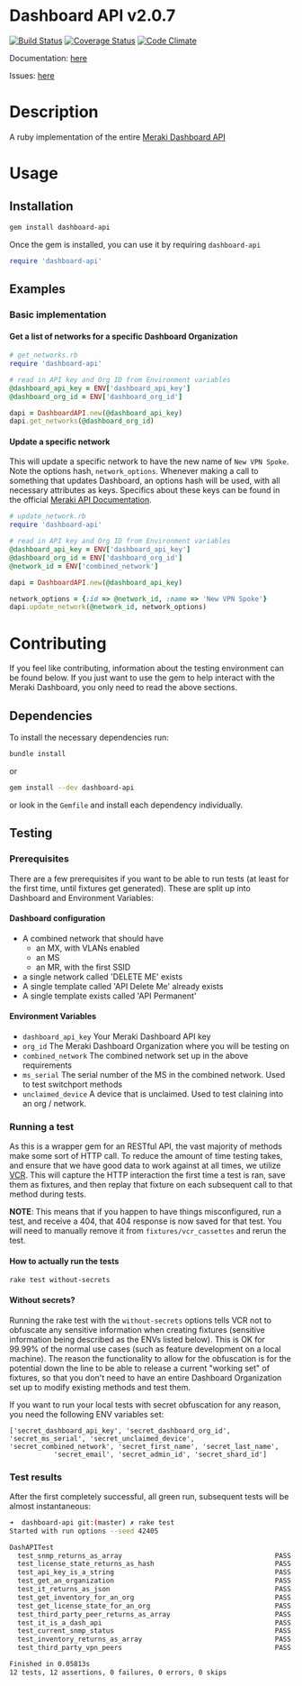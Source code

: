 # Dashboard API v2.0.7
[![Build Status](https://travis-ci.org/jletizia/dashboardapi.svg?branch=master)](https://travis-ci.org/jletizia/dashboardapi)
[![Coverage Status](https://coveralls.io/repos/github/jletizia/dashboardapi/badge.svg?branch=master)](https://coveralls.io/github/jletizia/dashboardapi?branch=master)
[![Code Climate](https://codeclimate.com/github/jletizia/dashboardapi/badges/gpa.svg)](https://codeclimate.com/github/jletizia/dashboardapi)

Documentation: [here](http://www.rubydoc.info/gems/dashboard-api/1.0.0)

Issues: [here](https://github.com/jletizia/dashboardapi/issues)

# Description
A ruby implementation of the entire [Meraki Dashboard API](https://documentation.meraki.com/zGeneral_Administration/Other_Topics/The_Cisco_Meraki_Dashboard_API)

# Usage
## Installation
```bash
gem install dashboard-api
```
Once the gem is installed, you can use it by requiring `dashboard-api`
```ruby
require 'dashboard-api'
```
## Examples

### Basic implementation
#### Get a list of networks for a specific Dashboard Organization

```ruby
# get_networks.rb
require 'dashboard-api'

# read in API key and Org ID from Environment variables
@dashboard_api_key = ENV['dashboard_api_key']
@dashboard_org_id = ENV['dashboard_org_id']

dapi = DashboardAPI.new(@dashboard_api_key)
dapi.get_networks(@dashboard_org_id)
```

#### Update a specific network
This will update a specific network to have the new name of `New VPN Spoke`. Note the options hash, `network_options`. Whenever making a call to something that updates
Dashboard, an options hash will be used, with all necessary attributes as keys. Specifics about these keys can be found in the official [Meraki API Documentation](https://dashboard.meraki.com/manage/support/api_docs).
```ruby
# update_network.rb
require 'dashboard-api'

# read in API key and Org ID from Environment variables
@dashboard_api_key = ENV['dashboard_api_key']
@dashboard_org_id = ENV['dashboard_org_id']
@network_id = ENV['combined_network']

dapi = DashboardAPI.new(@dashboard_api_key)

network_options = {:id => @network_id, :name => 'New VPN Spoke'}
dapi.update_network(@network_id, network_options)
```


# Contributing
If you feel like contributing, information about the testing environment can be found below. If you just want to use the gem to help interact with the Meraki Dashboard,
you only need to read the above sections.

## Dependencies
To install the necessary dependencies run:
```bash
bundle install
```
or

```bash
gem install --dev dashboard-api
```
or look in the `Gemfile` and install each dependency individually.

## Testing
### Prerequisites
There are a few prerequisites if you want to be able to run tests (at least for the first time, until fixtures get generated). These are split up into Dashboard and Environment Variables:
#### Dashboard configuration
* A combined network that should have
  * an MX, with VLANs enabled
  * an MS
  * an MR, with the first SSID
* a single network called 'DELETE ME' exists
* A single template called 'API Delete Me' already exists
* A single template exists called 'API Permanent'

#### Environment Variables
* `dashboard_api_key` Your Meraki Dashboard API key
* `org_id` The Meraki Dashboard Organization where you will be testing on
* `combined_network` The combined network set up in the above requirements
* `ms_serial` The serial number of the MS in the combined network. Used to test switchport methods
* `unclaimed_device` A device that is unclaimed. Used to test claining into an org / network.

### Running a test
As this is a wrapper gem for an RESTful API, the vast majority of methods make some sort of HTTP call. To reduce the amount of time testing takes, and ensure that we have good data to work against at all times, we utilize [VCR](https://github.com/vcr/vcr). This will capture the HTTP interaction the first time a test is ran, save them as fixtures, and then replay that fixture on each subsequent call to that method during tests.

**NOTE**: This means that if you happen to have things misconfigured, run a test, and receive a 404, that 404 response is now saved for that test. You will need to manually remove it from `fixtures/vcr_cassettes` and rerun the test.

#### How to actually run the tests
```
rake test without-secrets
```
#### Without secrets?
Running the rake test with the `without-secrets` options tells VCR not to obfuscate any sensitive information when creating fixtures (sensitive information being described as the ENVs listed below). This is OK for 99.99% of the normal use cases (such as feature development on a local machine). The reason the functionality to allow for the obfuscation is for the potential down the line to be able to release a current "working set" of fixtures, so that you don't need to have an entire Dashboard Organization set up to modify existing methods and test them.

If you want to run your local tests with secret obfuscation for any reason, you need the following ENV variables set:
```
['secret_dashboard_api_key', 'secret_dashboard_org_id', 'secret_ms_serial', 'secret_unclaimed_device', 'secret_combined_network', 'secret_first_name', 'secret_last_name',
           'secret_email', 'secret_admin_id', 'secret_shard_id']
```

### Test results
After the first completely successful, all green run, subsequent tests will be almost instantaneous:

```bash
➜  dashboard-api git:(master) ✗ rake test
Started with run options --seed 42405

DashAPITest
  test_snmp_returns_as_array                                      PASS (0.01s)
  test_license_state_returns_as_hash                              PASS (0.01s)
  test_api_key_is_a_string                                        PASS (0.00s)
  test_get_an_organization                                        PASS (0.01s)
  test_it_returns_as_json                                         PASS (0.00s)
  test_get_inventory_for_an_org                                   PASS (0.01s)
  test_get_license_state_for_an_org                               PASS (0.00s)
  test_third_party_peer_returns_as_array                          PASS (0.01s)
  test_it_is_a_dash_api                                           PASS (0.00s)
  test_current_snmp_status                                        PASS (0.00s)
  test_inventory_returns_as_array                                 PASS (0.00s)
  test_third_party_vpn_peers                                      PASS (0.00s)

Finished in 0.05813s
12 tests, 12 assertions, 0 failures, 0 errors, 0 skips
```
